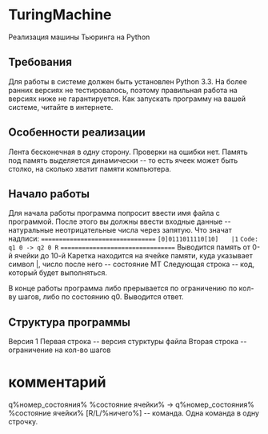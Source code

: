 TuringMachine
=============

Реализация машины Тьюринга на Python

Требования
----------
Для работы в системе должен быть установлен Python 3.3. На более ранних версиях не тестировалось, поэтому правильная работа на версиях ниже не гарантируется. Как запускать программу на вашей системе, читайте в интернете.

Особенности реализации
----------------------
Лента бесконечная в *одну* сторону.
Проверки на ошибки нет.
Память под память выделяется динамически -- то есть ячеек может быть столко, на сколько хватит памяти компьютера.

Начало работы
-------------
Для начала работы программа попросит ввести имя файла с программой.
После этого вы должны ввести входные данные -- натуральные неотрицательные числа через запятую.
Что значат надписи:
`================================`
`[0]0111011110[10]`
`   |1`
`Code: q1 0 -> q2 0 R`
`================================`
Выводится память от 0-й ячейки до 10-й
Каретка находится на ячейке памяти, куда указывает символ |, число после него -- состояние МТ
Следующая строка -- код, который будет выполняться.

В конце работы программа либо прерывается по ограничению по кол-ву шагов, либо по состоянию q0.
Выводится ответ.

Структура программы
-------------------
Версия 1
Первая строка -- версия стурктуры файла
Вторая строка -- ограничение на кол-во шагов
# комментарий
q%номер_состояния% %состояние ячейки% -> q%номер_состояния% %состояние ячейки% [R/L/%ничего%] -- команда.
Одна команда в одну строчку.
